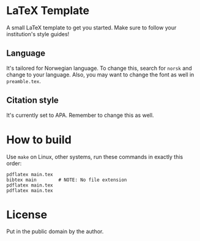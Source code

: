 LaTeX Template
==============

A small LaTeX template to get you started. Make sure to follow your
institution's style guides!

Language
--------

It's tailored for Norwegian language. To change this, search for `norsk` and
change to your language. Also, you may want to change the font as well in
`preamble.tex`.

Citation style
--------------

It's currently set to APA. Remember to change this as well.


How to build
============

Use `make` on Linux, other systems, run these commands in exactly this order:

    pdflatex main.tex
    bibtex main        # NOTE: No file extension
    pdflatex main.tex
    pdflatex main.tex

License
=======

Put in the public domain by the author.
